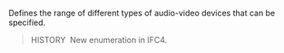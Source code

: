 Defines the range of different types of audio-video devices that can be specified.

> HISTORY&nbsp; New enumeration in IFC4.